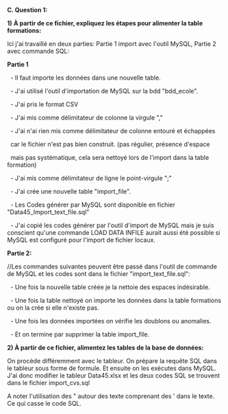 **C. Question 1:**



**1)** **À partir de ce fichier, expliquez les étapes pour alimenter la table formations:**

Ici j'ai travaillé en deux parties: Partie 1 import avec l'outil MySQL, Partie 2 avec commande SQL:



**Partie 1**

 	- Il faut importe les données dans une nouvelle table.

 	- J'ai utilisé l'outil d'importation de MySQL sur la bdd "bdd\_ecole".

 	- J'ai pris le format CSV

 	- J'ai mis comme délimitateur de colonne la virgule ","

 	- J'ai n'ai rien mis comme délimitateur de colonne entouré et échappées

 	car le fichier n'est pas bien construit. (pas régulier, présence d'espace

 	mais pas systématique, cela sera nettoyé lors de l'import dans la table formation)

 	- J'ai mis comme délimitateur de ligne le point-virgule ";"

 	- J'ai crée une nouvelle table "import\_file".

 	- Les Codes générer par MySQL sont disponible en fichier "Data45\_Import\_text\_file.sql"

 	- J'ai copié les codes générer par l'outil d'import de MySQL mais je suis conscient qu'une commande LOAD DATA INFILE aurait aussi été possible si MySQL est configuré pour l'import de fichier locaux.



**Partie 2:**

//Les commandes suivantes peuvent être passé dans l'outil de commande de MySQL et les codes sont dans le fichier "import\_text\_file.sql":



 	- Une fois la nouvelle table créée je la nettoie des espaces indésirable.



 	- Une fois la table nettoyé on importe les données dans la table formations ou on la crée si elle n'existe pas.



 	- Une fois les données importées on vérifie les doublons ou anomalies.



 	- Et on termine par supprimer la table import\_file.



**2) À partir de ce fichier, alimentez les tables de la base de données:**

On procède différemment avec le tableur. On prépare la requête SQL dans le tableur sous forme de formule. Et ensuite on les exécutes dans MySQL. J'ai donc modifier le tableur Data45.xlsx et les deux codes SQL se trouvent dans le fichier import\_cvs.sql

A noter l'utilisation des " autour des texte comprenant des ' dans le texte. Ce qui casse le code SQL.





